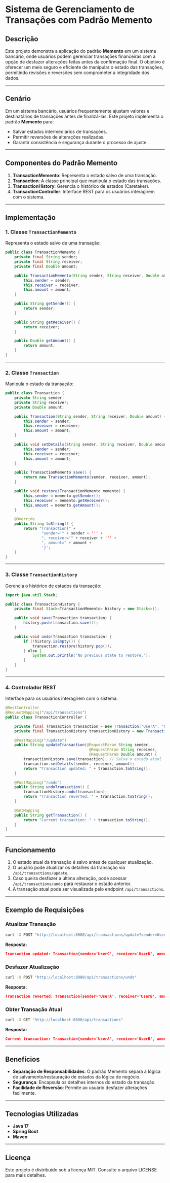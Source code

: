 
# Sistema de Gerenciamento de Transações com Padrão Memento

## Descrição

Este projeto demonstra a aplicação do padrão **Memento** em um sistema bancário, onde usuários podem gerenciar transações financeiras com a opção de desfazer alterações feitas antes da confirmação final. O objetivo é oferecer um meio seguro e eficiente de manipular o estado das transações, permitindo revisões e reversões sem comprometer a integridade dos dados.

---

## Cenário

Em um sistema bancário, usuários frequentemente ajustam valores e destinatários de transações antes de finalizá-las. Este projeto implementa o padrão **Memento** para:

- Salvar estados intermediários de transações.
- Permitir reversões de alterações realizadas.
- Garantir consistência e segurança durante o processo de ajuste.

---

## Componentes do Padrão Memento

1. **TransactionMemento**: Representa o estado salvo de uma transação.
2. **Transaction**: A classe principal que manipula o estado das transações.
3. **TransactionHistory**: Gerencia o histórico de estados (Caretaker).
4. **TransactionController**: Interface REST para os usuários interagirem com o sistema.

---

## Implementação

### 1. Classe `TransactionMemento`

Representa o estado salvo de uma transação:

```java
public class TransactionMemento {
    private final String sender;
    private final String receiver;
    private final Double amount;

    public TransactionMemento(String sender, String receiver, Double amount) {
        this.sender = sender;
        this.receiver = receiver;
        this.amount = amount;
    }

    public String getSender() {
        return sender;
    }

    public String getReceiver() {
        return receiver;
    }

    public Double getAmount() {
        return amount;
    }
}
```

---

### 2. Classe `Transaction`

Manipula o estado da transação:

```java
public class Transaction {
    private String sender;
    private String receiver;
    private Double amount;

    public Transaction(String sender, String receiver, Double amount) {
        this.sender = sender;
        this.receiver = receiver;
        this.amount = amount;
    }

    public void setDetails(String sender, String receiver, Double amount) {
        this.sender = sender;
        this.receiver = receiver;
        this.amount = amount;
    }

    public TransactionMemento save() {
        return new TransactionMemento(sender, receiver, amount);
    }

    public void restore(TransactionMemento memento) {
        this.sender = memento.getSender();
        this.receiver = memento.getReceiver();
        this.amount = memento.getAmount();
    }

    @Override
    public String toString() {
        return "Transaction{" +
                "sender='" + sender + ''' +
                ", receiver='" + receiver + ''' +
                ", amount=" + amount +
                '}';
    }
}
```

---

### 3. Classe `TransactionHistory`

Gerencia o histórico de estados da transação:

```java
import java.util.Stack;

public class TransactionHistory {
    private final Stack<TransactionMemento> history = new Stack<>();

    public void save(Transaction transaction) {
        history.push(transaction.save());
    }

    public void undo(Transaction transaction) {
        if (!history.isEmpty()) {
            transaction.restore(history.pop());
        } else {
            System.out.println("No previous state to restore.");
        }
    }
}
```

---

### 4. Controlador REST

Interface para os usuários interagirem com o sistema:

```java
@RestController
@RequestMapping("/api/transactions")
public class TransactionController {

    private final Transaction transaction = new Transaction("UserA", "UserB", 100.0);
    private final TransactionHistory transactionHistory = new TransactionHistory();

    @PostMapping("/update")
    public String updateTransaction(@RequestParam String sender,
                                     @RequestParam String receiver,
                                     @RequestParam Double amount) {
        transactionHistory.save(transaction); // Salva o estado atual
        transaction.setDetails(sender, receiver, amount);
        return "Transaction updated: " + transaction.toString();
    }

    @PostMapping("/undo")
    public String undoTransaction() {
        transactionHistory.undo(transaction);
        return "Transaction reverted: " + transaction.toString();
    }

    @GetMapping
    public String getTransaction() {
        return "Current transaction: " + transaction.toString();
    }
}
```

---

## Funcionamento

1. O estado atual da transação é salvo antes de qualquer atualização.
2. O usuário pode atualizar os detalhes da transação via `/api/transactions/update`.
3. Caso queira desfazer a última alteração, pode acessar `/api/transactions/undo` para restaurar o estado anterior.
4. A transação atual pode ser visualizada pelo endpoint `/api/transactions`.

---

## Exemplo de Requisições

### Atualizar Transação

```bash
curl -X POST "http://localhost:8080/api/transactions/update?sender=UserC&receiver=UserD&amount=200"
```

**Resposta:**

```json
Transaction updated: Transaction{sender='UserC', receiver='UserD', amount=200.0}
```

### Desfazer Atualização

```bash
curl -X POST "http://localhost:8080/api/transactions/undo"
```

**Resposta:**

```json
Transaction reverted: Transaction{sender='UserA', receiver='UserB', amount=100.0}
```

### Obter Transação Atual

```bash
curl -X GET "http://localhost:8080/api/transactions"
```

**Resposta:**

```json
Current transaction: Transaction{sender='UserA', receiver='UserB', amount=100.0}
```

---

## Benefícios

- **Separação de Responsabilidades**: O padrão Memento separa a lógica de salvamento/restauração de estados da lógica de negócio.
- **Segurança**: Encapsula os detalhes internos do estado da transação.
- **Facilidade de Reversão**: Permite ao usuário desfazer alterações facilmente.

---

## Tecnologias Utilizadas

- **Java 17**
- **Spring Boot**
- **Maven**

---

## Licença

Este projeto é distribuído sob a licença MIT. Consulte o arquivo LICENSE para mais detalhes.
